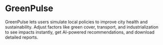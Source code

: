 # GreenPulse
GreenPulse lets users simulate local policies to improve city health and sustainability. Adjust factors like green cover, transport, and industrialization to see impacts instantly, get AI-powered recommendations, and download detailed reports.
